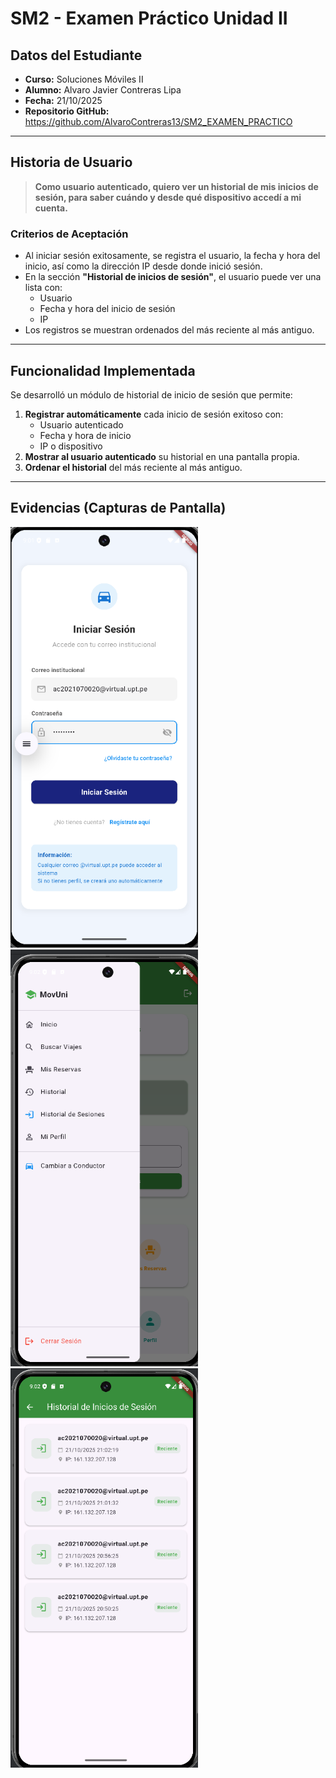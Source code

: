 # SM2 - Examen Práctico Unidad II

## Datos del Estudiante
- **Curso:** Soluciones Móviles II
- **Alumno:** Alvaro Javier Contreras Lipa
- **Fecha:** 21/10/2025
- **Repositorio GitHub:** https://github.com/AlvaroContreras13/SM2_EXAMEN_PRACTICO

---

## Historia de Usuario

> **Como usuario autenticado, quiero ver un historial de mis inicios de sesión, para saber cuándo y desde qué dispositivo accedí a mi cuenta.**

### Criterios de Aceptación

- Al iniciar sesión exitosamente, se registra el usuario, la fecha y hora del inicio, así como la dirección IP desde donde inició sesión.
- En la sección **"Historial de inicios de sesión"**, el usuario puede ver una lista con:
  - Usuario
  - Fecha y hora del inicio de sesión
  - IP
- Los registros se muestran ordenados del más reciente al más antiguo.

---

## Funcionalidad Implementada

Se desarrolló un módulo de historial de inicio de sesión que permite:

1. **Registrar automáticamente** cada inicio de sesión exitoso con:
   - Usuario autenticado
   - Fecha y hora de inicio
   - IP o dispositivo
2. **Mostrar al usuario autenticado** su historial en una pantalla propia.
3. **Ordenar el historial** del más reciente al más antiguo.

---

## Evidencias (Capturas de Pantalla)


<img src="./evidencia/evi1.PNG" width="300">

<img src="./evidencia/evi2.PNG" width="300">

<img src="./evidencia/evi3.PNG" width="300">